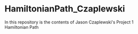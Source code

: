 # HamiltonianPath_Czaplewski
In this repository is the contents of Jason Czaplewski's Project 1 Hamiltonian Path
